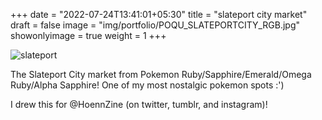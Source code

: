 +++
date = "2022-07-24T13:41:01+05:30"
title = "slateport city market"
draft = false
image = "img/portfolio/POQU_SLATEPORTCITY_RGB.jpg"
showonlyimage = true
weight = 1
+++

![slateport](/img/portfolio/POQU_SLATEPORTCITY_RGB.jpg)

The Slateport City market from Pokemon Ruby/Sapphire/Emerald/Omega Ruby/Alpha Sapphire! One of my most nostalgic pokemon spots :')

I drew this for @HoennZine (on twitter, tumblr, and instagram)!
